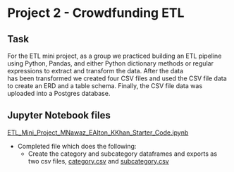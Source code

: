 # Project 2 - Crowdfunding ETL  
## Task
For the ETL mini project, as a group we practiced building an ETL pipeline using Python, Pandas, and either Python dictionary methods or regular expressions to extract and transform the data. After the data  
has been transformed we created four CSV files and used the CSV file data to create an ERD and a table schema. Finally, the CSV file data was uploaded into a Postgres database.

## Jupyter Notebook files
[ETL_Mini_Project_MNawaz_EAlton_KKhan_Starter_Code.ipynb](ETL_Mini_Project_MNawaz_EAlton_KKhan_Starter_Code.ipynb)  
- Completed file which does the following:
  - Create the category and subcategory dataframes and exports as two csv files, [category.csv](Resources/category.csv) and [subcategory.csv](Resources/subcategory.csv)

